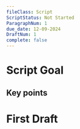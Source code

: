 ```yaml
---
fileClass: Script
ScriptStatus: Not Started
ParagraphNum: 1
due_date: 12-09-2024
DraftNum: 1
complete: false
---
```

# Script Goal

## Key points


# First Draft



